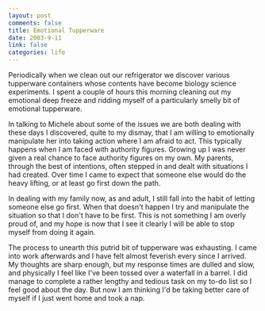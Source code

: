 ```yaml
--- 
layout: post
comments: false
title: Emotional Tupperware
date: 2003-9-11
link: false
categories: life
---
```

Periodically when we clean out our refrigerator we discover various tupperware containers whose contents have become biology science experiments. I spent a couple of hours this morning cleaning out my emotional deep freeze and ridding myself of a particularly smelly bit of emotional tupperware.

In talking to Michele about some of the issues we are both dealing with these days I discovered, quite to my dismay, that I am willing to emotionally manipulate her into taking action where I am afraid to act. This typically happens when I am faced with authority figures. Growing up I was never given a real chance to face authority figures on my own. My parents, through the best of intentions, often stepped in and dealt with situations I had created. Over time I came to expect that someone else would do the heavy lifting, or at least go first down the path.

In dealing with my family now, as and adult, I still fall into the habit of letting someone else go first. When that doesn't happen I try and manipulate the situation so that I don't have to be first. This is not something I am overly proud of, and my hope is now that I see it clearly I will be able to stop myself from doing it again.

The process to unearth this putrid bit of tupperware was exhausting. I came into work afterwards and I have felt almost feverish every since I arrived. My thoughts are sharp enough, but my response times are dulled and slow, and physically I feel like I've been tossed over a waterfall in a barrel. I did manage to complete a rather lengthy and tedious task on my to-do list so I feel good about the day. But now I am thinking I'd be taking better care of myself if I just went home and took a nap.
